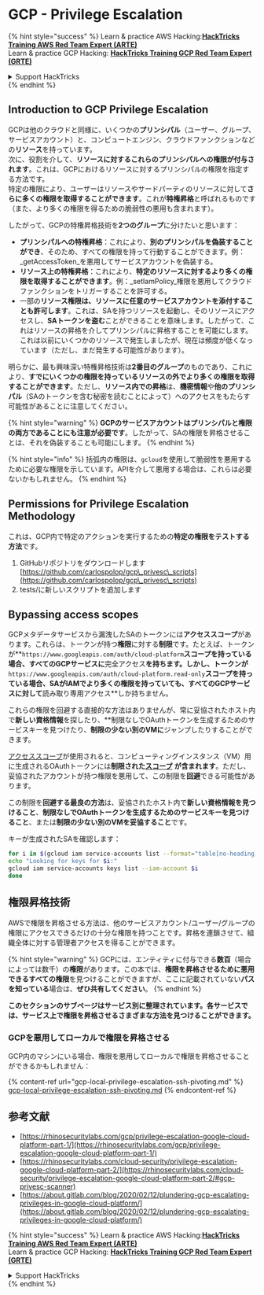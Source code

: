 # GCP - Privilege Escalation

{% hint style="success" %}
Learn & practice AWS Hacking:<img src="../../../.gitbook/assets/image (1).png" alt="" data-size="line">[**HackTricks Training AWS Red Team Expert (ARTE)**](https://training.hacktricks.xyz/courses/arte)<img src="../../../.gitbook/assets/image (1).png" alt="" data-size="line">\
Learn & practice GCP Hacking: <img src="../../../.gitbook/assets/image (2).png" alt="" data-size="line">[**HackTricks Training GCP Red Team Expert (GRTE)**<img src="../../../.gitbook/assets/image (2).png" alt="" data-size="line">](https://training.hacktricks.xyz/courses/grte)

<details>

<summary>Support HackTricks</summary>

* Check the [**subscription plans**](https://github.com/sponsors/carlospolop)!
* **Join the** 💬 [**Discord group**](https://discord.gg/hRep4RUj7f) or the [**telegram group**](https://t.me/peass) or **follow** us on **Twitter** 🐦 [**@hacktricks\_live**](https://twitter.com/hacktricks\_live)**.**
* **Share hacking tricks by submitting PRs to the** [**HackTricks**](https://github.com/carlospolop/hacktricks) and [**HackTricks Cloud**](https://github.com/carlospolop/hacktricks-cloud) github repos.

</details>
{% endhint %}

## Introduction to GCP Privilege Escalation <a href="#introduction-to-gcp-privilege-escalation" id="introduction-to-gcp-privilege-escalation"></a>

GCPは他のクラウドと同様に、いくつかの**プリンシパル**（ユーザー、グループ、サービスアカウント）と、コンピュートエンジン、クラウドファンクションなどの**リソース**を持っています。\
次に、役割を介して、**リソースに対するこれらのプリンシパルへの権限が付与されます**。これは、GCPにおけるリソースに対するプリンシパルの権限を指定する方法です。\
特定の権限により、ユーザーはリソースやサードパーティのリソースに対して**さらに多くの権限を取得することができます**。これが**特権昇格**と呼ばれるものです（また、より多くの権限を得るための脆弱性の悪用も含まれます）。

したがって、GCPの特権昇格技術を**2つのグループ**に分けたいと思います：

* **プリンシパルへの特権昇格**：これにより、**別のプリンシパルを偽装することができ**、そのため、すべての権限を持って行動することができます。例：_getAccessToken_を悪用してサービスアカウントを偽装する。
* **リソース上の特権昇格**：これにより、**特定のリソースに対するより多くの権限を取得することができます**。例：_setIamPolicy_権限を悪用してクラウドファンクションをトリガーすることを許可する。
* 一部の**リソース権限は、リソースに任意のサービスアカウントを添付することも許可します**。これは、SAを持つリソースを起動し、そのリソースにアクセスし、**SAトークンを盗む**ことができることを意味します。したがって、これはリソースの昇格を介してプリンシパルに昇格することを可能にします。これは以前にいくつかのリソースで発生しましたが、現在は頻度が低くなっています（ただし、まだ発生する可能性があります）。

明らかに、最も興味深い特権昇格技術は**2番目のグループ**のものであり、これにより、**すでにいくつかの権限を持っているリソースの外でより多くの権限を取得することができます**。ただし、**リソース内での昇格**は、**機密情報**や**他のプリンシパル**（SAのトークンを含む秘密を読むことによって）へのアクセスをもたらす可能性があることに注意してください。

{% hint style="warning" %}
**GCPのサービスアカウントはプリンシパルと権限の両方であることにも注意が必要です**。したがって、SAの権限を昇格させることは、それを偽装することも可能にします。
{% endhint %}

{% hint style="info" %}
括弧内の権限は、`gcloud`を使用して脆弱性を悪用するために必要な権限を示しています。APIを介して悪用する場合は、これらは必要ないかもしれません。
{% endhint %}

## Permissions for Privilege Escalation Methodology

これは、GCP内で特定のアクションを実行するための**特定の権限をテストする方法**です。

1. GitHubリポジトリをダウンロードします [https://github.com/carlospolop/gcp\_privesc\_scripts](https://github.com/carlospolop/gcp\_privesc\_scripts)
2. tests/に新しいスクリプトを追加します

## Bypassing access scopes <a href="#bypassing-access-scopes" id="bypassing-access-scopes"></a>

GCPメタデータサービスから漏洩したSAのトークンには**アクセススコープ**があります。これらは、トークンが持つ**権限**に対する**制限**です。たとえば、トークンが**`https://www.googleapis.com/auth/cloud-platform`**スコープを持っている場合、すべてのGCPサービスに**完全アクセス**を持ちます。しかし、トークンが**`https://www.googleapis.com/auth/cloud-platform.read-only`**スコープを持っている場合、SAがIAMでより多くの権限を持っていても、すべてのGCPサービスに対して**読み取り専用アクセス**しか持ちません。

これらの権限を回避する直接的な方法はありませんが、常に妥協されたホスト内で**新しい資格情報**を探したり、**制限なしでOAuthトークンを生成するためのサービスキーを見つけたり、**制限の少ない別のVMに**ジャンプしたりすることができます。

[アクセススコープ](https://cloud.google.com/compute/docs/access/service-accounts#accesscopesiam)が使用されると、コンピューティングインスタンス（VM）用に生成されるOAuthトークンには**制限された**[**スコープ**](https://oauth.net/2/scope/) **が含まれます**。ただし、妥協されたアカウントが持つ権限を悪用して、この制限を**回避**できる可能性があります。

この制限を**回避する最良の方法**は、妥協されたホスト内で**新しい資格情報を見つけること**、**制限なしでOAuthトークンを生成するためのサービスキーを見つけること**、または**制限の少ない別のVMを妥協すること**です。

キーが生成されたSAを確認します：
```bash
for i in $(gcloud iam service-accounts list --format="table[no-heading](email)"); do
echo "Looking for keys for $i:"
gcloud iam service-accounts keys list --iam-account $i
done
```
## 権限昇格技術

AWSで権限を昇格させる方法は、他のサービスアカウント/ユーザー/グループの権限にアクセスできるだけの十分な権限を持つことです。昇格を連鎖させて、組織全体に対する管理者アクセスを得ることができます。

{% hint style="warning" %}
GCPには、エンティティに付与できる**数百**（場合によっては数千）の**権限**があります。この本では、**権限を昇格させるために悪用できるすべての権限**を見つけることができますが、ここに記載されていない**パスを知っている**場合は、**ぜひ共有してください**。
{% endhint %}

**このセクションのサブページはサービス別に整理されています。各サービスでは、サービス上で権限を昇格させるさまざまな方法を見つけることができます。**

### GCPを悪用してローカルで権限を昇格させる

GCP内のマシンにいる場合、権限を悪用してローカルで権限を昇格させることができるかもしれません：

{% content-ref url="gcp-local-privilege-escalation-ssh-pivoting.md" %}
[gcp-local-privilege-escalation-ssh-pivoting.md](gcp-local-privilege-escalation-ssh-pivoting.md)
{% endcontent-ref %}

## 参考文献

* [https://rhinosecuritylabs.com/gcp/privilege-escalation-google-cloud-platform-part-1/](https://rhinosecuritylabs.com/gcp/privilege-escalation-google-cloud-platform-part-1/)
* [https://rhinosecuritylabs.com/cloud-security/privilege-escalation-google-cloud-platform-part-2/](https://rhinosecuritylabs.com/cloud-security/privilege-escalation-google-cloud-platform-part-2/#gcp-privesc-scanner)
* [https://about.gitlab.com/blog/2020/02/12/plundering-gcp-escalating-privileges-in-google-cloud-platform/](https://about.gitlab.com/blog/2020/02/12/plundering-gcp-escalating-privileges-in-google-cloud-platform/)

{% hint style="success" %}
Learn & practice AWS Hacking:<img src="../../../.gitbook/assets/image (1).png" alt="" data-size="line">[**HackTricks Training AWS Red Team Expert (ARTE)**](https://training.hacktricks.xyz/courses/arte)<img src="../../../.gitbook/assets/image (1).png" alt="" data-size="line">\
Learn & practice GCP Hacking: <img src="../../../.gitbook/assets/image (2).png" alt="" data-size="line">[**HackTricks Training GCP Red Team Expert (GRTE)**<img src="../../../.gitbook/assets/image (2).png" alt="" data-size="line">](https://training.hacktricks.xyz/courses/grte)

<details>

<summary>Support HackTricks</summary>

* Check the [**subscription plans**](https://github.com/sponsors/carlospolop)!
* **Join the** 💬 [**Discord group**](https://discord.gg/hRep4RUj7f) or the [**telegram group**](https://t.me/peass) or **follow** us on **Twitter** 🐦 [**@hacktricks\_live**](https://twitter.com/hacktricks\_live)**.**
* **Share hacking tricks by submitting PRs to the** [**HackTricks**](https://github.com/carlospolop/hacktricks) and [**HackTricks Cloud**](https://github.com/carlospolop/hacktricks-cloud) github repos.

</details>
{% endhint %}
